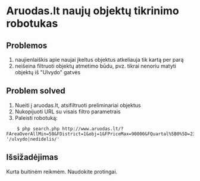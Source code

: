 # Aruodas.lt naujų objektų tikrinimo robotukas

## Problemos
1) naujienlaiškis apie naujai įkeltus objektus atkeliauja tik kartą per parą
2) neišeina filtruoti objektų atmetimo būdu, pvz. tikrai nenoriu matyti objektų iš "Ulvydo" gatvės

## Problem solved
1) Nueiti į aruodas.lt, atsifiltruoti preliminariai objektus
2) Nukopijuoti URL su visais filtro parametrais
3) Paleisti robotuką:
```
    $ php search.php http://www.aruodas.lt/?FAreaOverAllMin=50&FDistrict=1&obj=1&FPriceMax=90000&FQuartal%5B0%5D=23&FRegion=461&FRoomNumMin=3&mod=Siulo&act=makeSearch&date_from=1471866843 '/ulvydo|nedidelis/'
```

## Išsižadėjimas
Kurta buitinėm reikmėm. Naudokite protingai.
